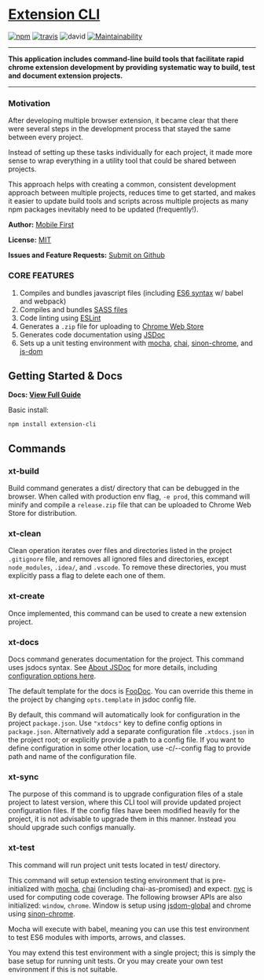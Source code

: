 # [Extension CLI](https://github.com/MobileFirstLLC/extension-cli)

[![npm](https://img.shields.io/npm/v/extension-cli)](https://www.npmjs.com/package/extension-cli)
[![travis](https://img.shields.io/travis/mobilefirstllc/extension-cli)](https://travis-ci.org/MobileFirstLLC/extension-cli)
![david](https://img.shields.io/david/mobilefirstllc/extension-cli)
[![Maintainability](https://api.codeclimate.com/v1/badges/abbf1b25f926d75bb9df/maintainability)](https://codeclimate.com/github/MobileFirstLLC/extension-cli/maintainability)

* * *

**This application includes command-line build tools that facilitate rapid chrome extension development by providing
systematic way to build, test and document extension projects.**

* * *

### Motivation

After developing multiple browser extension, it became clear that there were several steps in the development process that stayed the same between every project. 

Instead of setting up these tasks individually for each project, it made more sense to wrap everything in a utility tool that could be shared between projects. 

This approach helps with creating a common, consistent development approach between multiple projects, reduces time to get started, and makes it easier to update build tools and scripts across multiple projects as many npm packages inevitably need to be updated (frequently!).

**Author:** [Mobile First](https://mobilefirst.me)

**License:** [MIT](https://github.com/MobileFirstLLC/extension-cli/blob/master/LICENSE)

**Issues and Feature Requests:** [Submit on Github](https://github.com/MobileFirstLLC/extension-cli/issues/new/choose)

### CORE FEATURES

1.  Compiles and bundles javascript files (including [ES6 syntax](http://es6-features.org/) w/ babel and webpack)                                                                                                           
2.  Compiles and bundles [SASS files](https://sass-lang.com/guide)                                                                                                                                                          
3.  Code linting using [ESLint](https://eslint.org/)                                                                                                                                                                        
4.  Generates a `.zip` file for uploading to [Chrome Web Store](https://chrome.google.com/webstore/category/extensions)                                                                                         
5.  Generates code documentation using [JSDoc](https://jsdoc.app/about-getting-started.html)                                                                                                                                
6.  Sets up a unit testing environment with [mocha](https://mochajs.org), [chai](https://www.chaijs.com/), [sinon-chrome](https://github.com/acvetkov/sinon-chrome), and [js-dom](https://github.com/rstacruz/jsdom-global) 

## Getting Started & Docs

**Docs: [View Full Guide](https://oss.mobilefirst.me/extension-cli)**

Basic install:

    npm install extension-cli

## Commands

<!-- Generated by documentation.js. Update this documentation by updating the source code. -->

### xt-build

Build command generates a dist/ directory that can be
debugged in the browser. When called with production env flag, `-e prod`,
this command will minify and compile a `release.zip` file that can be
uploaded to Chrome Web Store for distribution.

### xt-clean

Clean operation iterates over files and directories listed in the
project `.gitignore` file, and removes all ignored files and
directories, except `node_modules`, `.idea/`, and `.vscode`. To remove these
directories, you must explicitly pass a flag to delete each one of them.

### xt-create

Once implemented, this command can be used to create a new extension project.

### xt-docs

Docs command generates documentation for the project. This command uses
jsdocs syntax. See [About JSDoc](https://jsdoc.app/index.html) for more details,
including [configuration options here](https://jsdoc.app/about-configuring-jsdoc.html).

The default template for the docs is [FooDoc](https://github.com/steveush/foodoc#readme).
You can override this theme in the project by changing `opts.template` in jsdoc config file.

By default, this command will automatically look for configuration in the project `package.json`.
Use `"xtdocs"` key to define config options in `package.json`. Alternatively add a separate
configuration file `.xtdocs.json` in the project root; or explicitly provide a path to a config file.
If you want to define configuration in some other location, use -c/--config flag
to provide path and name of the configuration file.

### xt-sync

The purpose of this command is to upgrade configuration files of
a stale project to latest version, where this CLI tool will provide
updated project configuration files. If the config files have been
modified heavily for the project, it is not advisable to upgrade them
in this manner. Instead you should upgrade such configs manually.

### xt-test

This command will run project unit tests located in test/ directory.

This command will setup extension testing environment that is pre-initialized
with [mocha](https://mochajs.org/), [chai](https://www.chaijs.com/) (including chai-as-promised)
and expect. [nyc](https://www.npmjs.com/package/nyc) is used for computing code coverage.
The following browser APIs are also initialized: `window`, `chrome`. Window
is setup using [jsdom-global](https://www.npmjs.com/package/jsdom-global) and
chrome using [sinon-chrome](https://www.npmjs.com/package/sinon-chrome).

Mocha will execute with babel, meaning you can use this test environment to
test ES6 modules with imports, arrows, and classes.

You may extend this test environment with a single project; this is simply the base setup
for running unit tests. Or you may create your own test environment if this is not suitable.
